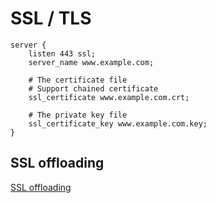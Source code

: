 # SSL / TLS

```nginx
server {
    listen 443 ssl;
    server_name www.example.com;

    # The certificate file
    # Support chained certificate
    ssl_certificate www.example.com.crt;

    # The private key file
    ssl_certificate_key www.example.com.key;
}
```

## SSL offloading

[SSL offloading](Proxy.md#ssltls-offloading)
